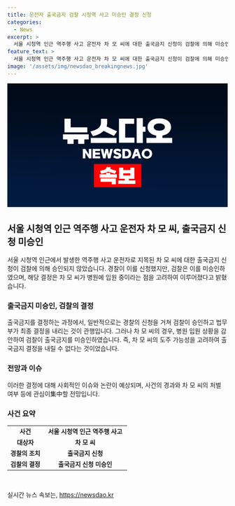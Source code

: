 ```yaml
---
title: 운전자 출국금지 검찰 시청역 사고 미승인 결정 신청
categories:
  - News
excerpt: >
  서울 시청역 인근 역주행 사고 운전자 차 모 씨에 대한 출국금지 신청이 검찰에 의해 미승인되었습니다. 경찰은 출국금지를 신청했지만, 검찰은 이를 미승인하였으며, 이에 따른 최종 결정은 법무부가 내릴 예정입니다. 검찰은 차 씨가 병원에 입원 중이고 도주 우려가 없다는 이유로 미승인을 결정한 것으로 전해졌습니다.
feature_text: >
  서울 시청역 인근 역주행 사고 운전자 차 모 씨에 대한 출국금지 신청이 검찰에 의해 미승인되었습니다. 경찰은 출국금지를 신청했지만, 검찰은 이를 미승인하였으며, 이에 따른 최종 결정은 법무부가 내릴 예정입니다. 검찰은 차 씨가 병원에 입원 중이고 도주 우려가 없다는 이유로 미승인을 결정한 것으로 전해졌습니다.
image: '/assets/img/newsdao_breakingnews.jpg'
---
```


<p><img src="/assets/img/newsdao_breakingnews.jpg" alt="bookingtag 속보" /></p>

<h2 data-ke-size="size26">서울 시청역 인근 역주행 사고 운전자 차 모 씨, 출국금지 신청 미승인</h2>

<p data-ke-size="size16">서울 시청역 인근에서 발생한 역주행 사고 운전자로 지목된 차 모 씨에 대한 출국금지 신청이 검찰에 의해 승인되지 않았습니다. 경찰이 이를 신청했지만, 검찰은 이를 미승인하였으며, 해당 결정은 차 모 씨가 병원에 입원 중이라는 점을 고려하여 이루어졌다고 밝혔습니다.</p>

<h3>출국금지 미승인, 검찰의 결정</h3>

<p data-ke-size="size16">출국금지를 결정하는 과정에서, 일반적으로는 경찰의 신청을 거쳐 검찰이 승인하고 법무부가 최종 결정을 내리는 것이 관행입니다. 그러나 차 모 씨의 경우, 병원 입원 상황을 감안하여 검찰이 출국금지를 미승인하였습니다. 즉, 차 모 씨의 도주 가능성을 고려하여 출국금지 결정을 내릴 수 없다는 것이었습니다.</p>

<h3>전망과 이슈</h3>

<p data-ke-size="size16">이러한 결정에 대해 사회적인 이슈와 논란이 예상되며, 사건의 경과와 차 모 씨의 처벌 여부 등에 관심이集中할 전망입니다.</p>

<h3>사건 요약</h3>

<table>
    <tbody>
        <tr>
            <td style="text-align: center; width: 30%; height: 17px;"><b>사건</b></td>
            <td style="text-align: center; width: 70%; height: 17px;"><b>서울 시청역 인근 역주행 사고</b></td>
        </tr>
        <tr>
            <td style="text-align: center; height: 17px;"><b>대상자</b></td>
            <td style="text-align: center; height: 17px;"><b>차 모 씨</b></td>
        </tr>
        <tr>
            <td style="text-align: center; height: 17px;"><b>경찰의 조치</b></td>
            <td style="text-align: center; height: 17px;"><b>출국금지 신청</b></td>
        </tr>
        <tr>
            <td style="text-align: center; height: 17px;"><b>검찰의 결정</b></td>
            <td style="text-align: center; height: 17px;"><b>출국금지 신청 미승인</b></td>
        </tr>
    </tbody>
</table>

<p data-ke-size="size16">&nbsp;</p>
실시간 뉴스 속보는, <a href="https://newsdao.kr" rel="dofollow">https://newsdao.kr</a>


